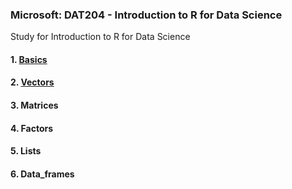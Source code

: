 ### Microsoft: DAT204 - Introduction to R for Data Science
Study for Introduction to R for Data Science
#### 1. [Basics](https://github.com/jinkyukim-me/Intro_R/tree/master/1.Basics)	
#### 2. [Vectors](https://github.com/jinkyukim-me/Intro_R/tree/master/2.Vectors)	
#### 3. Matrices	
#### 4. Factors	
#### 5. Lists	
#### 6. Data_frames
